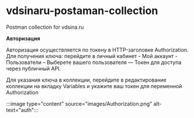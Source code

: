 # vdsinaru-postaman-collection
Postman collection for vdsina.ru

**Авторизация**

Авторизация осуществляется по токену в HTTP-заголовке Authorization. 
Для получения ключа: перейдите в личный кабинет - Мой аккаунт - Пользователи – Выберете вашего пользователя — Токен для доступа через публичный API. 

Для указания ключа в коллекции, перейдите в редактирование коллекции на вкладку Variables и укажите ваш токен для переменной Authorization

:::image type="content" source="images/Authorization.png" alt-text="auth":::
